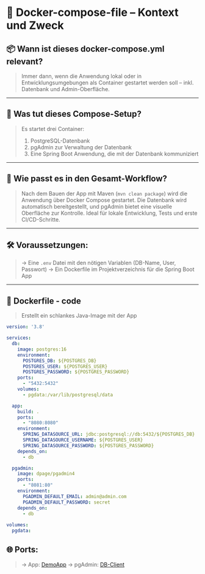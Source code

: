 # 🐳 Docker-compose-file – Kontext und Zweck

## 📦 Wann ist dieses docker-compose.yml relevant?
> Immer dann, wenn die Anwendung lokal oder in Entwicklungsumgebungen 
> als Container gestartet werden soll – inkl. Datenbank und Admin-Oberfläche.

---

## 🔧 Was tut dieses Compose-Setup?
> Es startet drei Container:
>  1. PostgreSQL-Datenbank
>  2. pgAdmin zur Verwaltung der Datenbank
>  3. Eine Spring Boot Anwendung, die mit der Datenbank kommuniziert

---

## 🔄 Wie passt es in den Gesamt-Workflow?
> Nach dem Bauen der App mit Maven (`mvn clean package`) wird die Anwendung 
> über Docker Compose gestartet. Die Datenbank wird automatisch bereitgestellt, 
> und pgAdmin bietet eine visuelle Oberfläche zur Kontrolle. 
> Ideal für lokale Entwicklung, Tests und erste CI/CD-Schritte.

---

## 🛠️ Voraussetzungen:
> → Eine `.env` Datei mit den nötigen Variablen (DB-Name, User, Passwort)
> → Ein Dockerfile im Projektverzeichnis für die Spring Boot App

---

## 🐳 Dockerfile - code
> Erstellt ein schlankes Java-Image mit der App
```yml
version: '3.8'

services:
  db:
    image: postgres:16
    environment:
      POSTGRES_DB: ${POSTGRES_DB}
      POSTGRES_USER: ${POSTGRES_USER}
      POSTGRES_PASSWORD: ${POSTGRES_PASSWORD}
    ports:
      - "5432:5432"
    volumes:
      - pgdata:/var/lib/postgresql/data

  app:
    build: .
    ports:
      - "8080:8080"
    environment:
      SPRING_DATASOURCE_URL: jdbc:postgresql://db:5432/${POSTGRES_DB}
      SPRING_DATASOURCE_USERNAME: ${POSTGRES_USER}
      SPRING_DATASOURCE_PASSWORD: ${POSTGRES_PASSWORD}
    depends_on:
      - db

  pgadmin:
    image: dpage/pgadmin4
    ports:
      - "8081:80"
    environment:
      PGADMIN_DEFAULT_EMAIL: admin@admin.com
      PGADMIN_DEFAULT_PASSWORD: secret
    depends_on:
      - db
      
volumes:
  pgdata:

```

## 🌐 Ports:
> → App:      [DemoApp](http://localhost:8080)
> → pgAdmin:  [DB-Client](http://localhost:8081)